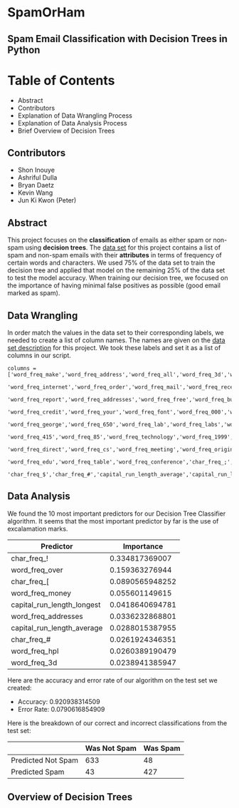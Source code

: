 # SpamOrHam

## Spam Email Classification with Decision Trees in Python

# Table of Contents
* Abstract 
* Contributors
* Explanation of Data Wrangling Process
* Explanation of Data Analysis Process
* Brief Overview of Decision Trees

## Contributors
* Shon Inouye
* Ashriful Dulla
* Bryan Daetz 
* Kevin Wang
* Jun Ki Kwon (Peter)

## Abstract
This project focuses on the **classification** of emails as either spam or non-spam using **decision trees**. The [data set](https://archive.ics.uci.edu/ml/datasets/Spambase) for this project contains a list of spam and non-spam emails with their **attributes** in terms of frequency of certain words and characters. We used 75% of the data set to train the decision tree and applied that model on the remaining 25% of the data set to test the model accuracy. When training our decision tree, we focused on the importance of having minimal false positives as possible (good email marked as spam).

## Data Wrangling
In order match the values in the data set to their corresponding labels, we needed to create a list of column names. The names are given on the [data set description](https://archive.ics.uci.edu/ml/machine-learning-databases/spambase/spambase.names) for this project. We took these labels and set it as a list of columns in our script.

    columns = ['word_freq_make','word_freq_address','word_freq_all','word_freq_3d','word_freq_our','word_freq_over','word_freq_remove',
                'word_freq_internet','word_freq_order','word_freq_mail','word_freq_receive','word_freq_will','word_freq_people',
                'word_freq_report','word_freq_addresses','word_freq_free','word_freq_business','word_freq_email','word_freq_you',
                'word_freq_credit','word_freq_your','word_freq_font','word_freq_000','word_freq_money','word_freq_hp','word_freq_hpl',
                'word_freq_george','word_freq_650','word_freq_lab','word_freq_labs','word_freq_telnet','word_freq_857','word_freq_data',
                'word_freq_415','word_freq_85','word_freq_technology','word_freq_1999','word_freq_parts','word_freq_pm',
                'word_freq_direct','word_freq_cs','word_freq_meeting','word_freq_original','word_freq_project','word_freq_re',
                'word_freq_edu','word_freq_table','word_freq_conference','char_freq_;','char_freq_(','char_freq_[','char_freq_!',
                'char_freq_$','char_freq_#','capital_run_length_average','capital_run_length_longest','capital_run_length_total']
## Data Analysis
We found the 10 most important predictors for our Decision Tree Classifier algorithm.  It seems that the most important predictor by far is the use of excalamation marks.

| Predictor | Importance |
|------------|------------|
|char_freq_! | 0.334817369007 |
| word_freq_over | 0.159363276944 |
| char_freq_[ | 0.0890565948252 |
| word_freq_money | 0.055601149615 |
| capital_run_length_longest | 0.0418640694781 |
| word_freq_addresses | 0.0336232868801 |
| capital_run_length_average | 0.0288015387955 |
| char_freq_# | 0.0261924346351 |
| word_freq_hpl | 0.0260389190479 |
|word_freq_3d | 0.0238941385947 |

Here are the accuracy and error rate of our algorithm on the test set we created:
   * Accuracy: 0.920938314509
   * Error Rate: 0.0790616854909

Here is the breakdown of our correct and incorrect classifications from the test set:
    
|                  | Was Not Spam | Was Spam |
|------------------|--------------|----------|
|Predicted Not Spam | 633 | 48 |
|Predicted Spam | 43 | 427 |
    
 

## Overview of Decision Trees


